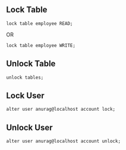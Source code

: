## Lock Table
```mysql
lock table employee READ;
```
OR
```mysql
lock table employee WRITE;
```

## Unlock Table
```mysql
unlock tables;
```

## Lock User
```mysql
alter user anurag@localhost account lock;  
```

## Unlock User
```mysql
alter user anurag@localhost account unlock;  
```